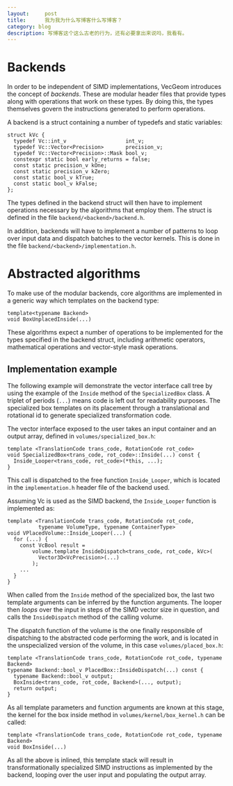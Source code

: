 ```yaml
---
layout:     post
title:      我为我为什么写博客什么写博客？
category: blog
description: 写博客这个这么古老的行为，还有必要拿出来说吗，我看有。
---
```


Backends
========

In order to be independent of SIMD implementations, VecGeom introduces the concept of *backends*. These are modular header files that provide types along with operations that work on these types. By doing this, the types themselves govern the instructions generated to perform operations.

A backend is a struct containing a number of typedefs and static variables:

    struct kVc {
      typedef Vc::int_v                   int_v;
      typedef Vc::Vector<Precision>       precision_v;
      typedef Vc::Vector<Precision>::Mask bool_v;
      constexpr static bool early_returns = false;
      const static precision_v kOne;
      const static precision_v kZero;
      const static bool_v kTrue;
      const static bool_v kFalse;
    };

The types defined in the backend struct will then have to implement operations necessary by the algorithms that employ them. The struct is defined in the file `backend/<backend>/backend.h`.

In addition, backends will have to implement a number of patterns to loop over input data and dispatch batches to the vector kernels. This is done in the file `backend/<backend>/implementation.h`.

Abstracted algorithms
=====================

To make use of the modular backends, core algorithms are implemented in a generic way which templates on the backend type:

    template<typename Backend>
    void BoxUnplacedInside(...)

These algorithms expect a number of operations to be implemented for the types specified in the backend struct, including arithmetic operators, mathematical operations and vector-style mask operations.

Implementation example
----------------------

The following example will demonstrate the vector interface call tree by using the example of the `Inside` method of the `SpecializedBox` class. A triplet of periods (`...`) means code is left out for readability purposes. The specialized box templates on its placement through a translational and rotational id to generate specialized transformation code.

The vector interface exposed to the user takes an input container and an output array, defined in `volumes/specialized_box.h`:

    template <TranslationCode trans_code, RotationCode rot_code>
    void SpecializedBox<trans_code, rot_code>::Inside(...) const {
      Inside_Looper<trans_code, rot_code>(*this, ...);
    }

This call is dispatched to the free function `Inside_Looper`, which is located in the `implementation.h` header file of the backend used.

Assuming Vc is used as the SIMD backend, the `Inside_Looper` function is implemented as:

    template <TranslationCode trans_code, RotationCode rot_code,
              typename VolumeType, typename ContainerType>
    void VPlacedVolume::Inside_Looper(...) {
      for (...) {
        const VcBool result =
            volume.template InsideDispatch<trans_code, rot_code, kVc>(
              Vector3D<VcPrecision>(...)
            );
        ...
      }
    }

When called from the `Inside` method of the specialized box, the last two template arguments can be inferred by the function arguments. The looper then *loops* over the input in steps of the SIMD vector size in question, and calls the `InsideDispatch` method of the calling volume.

The dispatch function of the volume is the one finally responsible of dispatching to the abstracted code performing the work, and is located in the unspecialized version of the volume, in this case `volumes/placed_box.h`:

    template <TranslationCode trans_code, RotationCode rot_code, typename Backend>
    typename Backend::bool_v PlacedBox::InsideDispatch(...) const {
      typename Backend::bool_v output;
      BoxInside<trans_code, rot_code, Backend>(..., output);
      return output;
    }

As all template parameters and function arguments are known at this stage, the kernel for the box inside method in `volumes/kernel/box_kernel.h` can be called:

    template <TranslationCode trans_code, RotationCode rot_code, typename Backend>
    void BoxInside(...)

As all the above is inlined, this template stack will result in transformationally specialized SIMD instructions as implemented by the backend, looping over the user input and populating the output array.